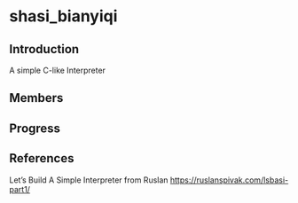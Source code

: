# shasi_bianyiqi

## Introduction
A simple C-like Interpreter

## Members

## Progress

## References
Let’s Build A Simple Interpreter from Ruslan
https://ruslanspivak.com/lsbasi-part1/
